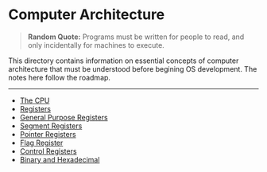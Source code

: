 # Computer Architecture

> **Random Quote:** Programs must be written for people to read, and only incidentally for machines to execute.

This directory contains information on essential concepts of computer architecture that must be understood before begining OS development. The notes here follow the roadmap.

---

+ [The CPU](./01_cpu.md)
+ [Registers](./02_registers.md)
+ [General Purpose Registers](./03_general_purpose_registers.md)
+ [Segment Registers](./04_segment_registers.md)
+ [Pointer Registers](./05_pointer_registers.md)
+ [Flag Register](./06_flag_register.md)
+ [Control Registers](./07_control_registers.md)
+ [Binary and Hexadecimal](./08_binary_and_hexadecimal.md)